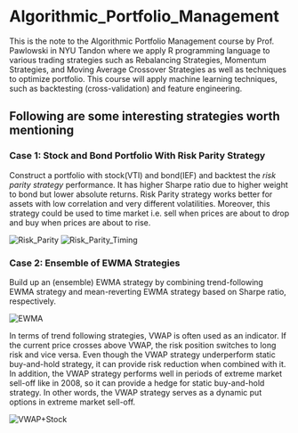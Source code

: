 # Algorithmic_Portfolio_Management
This is the note to the Algorithmic Portfolio Management course by Prof. Pawlowski in NYU Tandon where we apply R programming language to various trading strategies such as Rebalancing Strategies, Momentum Strategies, and Moving Average Crossover Strategies as well as techniques to optimize portfolio. This course will apply machine learning techniques, such as backtesting (cross-validation) and feature engineering.
## Following are some interesting strategies worth mentioning


### Case 1: Stock and Bond Portfolio With Risk Parity Strategy
Construct a portfolio with stock(VTI) and bond(IEF) and backtest the *risk parity strategy* performance. It has higher Sharpe ratio due to higher weight to bond but lower absolute returns. Risk Parity strategy works better for assets with low correlation and very different volatilities.
Moreover, this strategy could be used to time market i.e. sell when prices are about to drop and buy when prices are about to rise. 

![Risk_Parity](https://user-images.githubusercontent.com/83149091/149602338-07957e57-4288-4a3c-a46a-d29984425093.png)
![Risk_Parity_Timing](https://user-images.githubusercontent.com/83149091/149602297-dbc7019f-817f-4f9b-b98f-c56050f49a51.png)

### Case 2: Ensemble of EWMA Strategies
Build up an (ensemble) EWMA strategy by combining trend-following EWMA strategy and mean-reverting EWMA strategy based on Sharpe ratio, respectively. 

![EWMA](https://user-images.githubusercontent.com/83149091/150043607-48ec3ae0-b91f-4916-b6c2-4171b0a5c250.png)

In terms of trend following strategies, VWAP is often used as an indicator. If the current price crosses above VWAP, the risk position switches to long risk and vice versa. 
Even though the VWAP strategy underperform static buy-and-hold strategy, it can provide risk reduction when combined with it. In addition, the VWAP strategy performs well in periods of extreme market sell-off like in 2008, so it can provide a hedge for static buy-and-hold strategy. In other words, the VWAP strategy serves as a dynamic put options in extreme market sell-off.

![VWAP+Stock](https://user-images.githubusercontent.com/83149091/150043625-92a19c1b-0034-4152-8cd8-14cc442d1896.png)
